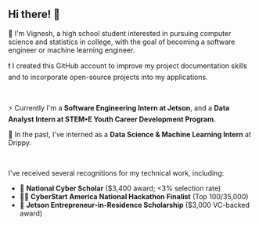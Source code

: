 ## Hi there! 👋

💬 I'm Vignesh, a high school student interested in pursuing computer science and statistics in college, with the goal of becoming a software engineer or machine learning engineer.

❗ I created this GitHub account to improve my project documentation skills and to incorporate open-source projects into my applications.

<br>

⚡ Currently I'm a **Software Engineering Intern at Jetson**, and a **Data Analyst Intern at STEM•E Youth Career Development Program.** 

💼 In the past, I've interned as a **Data Science & Machine Learning Intern** at Drippy.

<br>

I've received several recognitions for my technical work, including:
 - 🎯 **National Cyber Scholar** ($3,400 award; <3% selection rate)
 - 👨‍💻 **CyberStart America National Hackathon Finalist** (Top 100/35,000)
 - 💸 **Jetson Entrepreneur-in-Residence Scholarship** ($3,000 VC-backed award)
